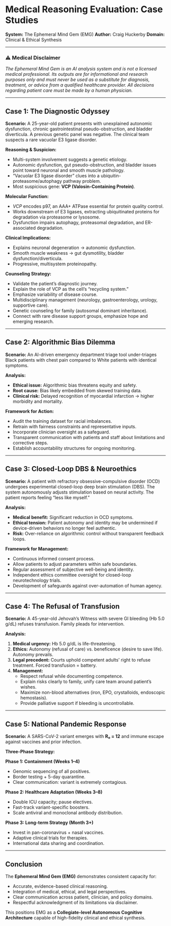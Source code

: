 # Medical Reasoning Evaluation: Case Studies
**System:** The Ephemeral Mind Gem (EMG)
**Author:** Craig Huckerby
**Domain:** Clinical & Ethical Synthesis

---

### ⚠️ Medical Disclaimer
*The Ephemeral Mind Gem is an AI analysis system and is not a licensed medical professional. Its outputs are for informational and research purposes only and must never be used as a substitute for diagnosis, treatment, or advice from a qualified healthcare provider. All decisions regarding patient care must be made by a human physician.*

---

## Case 1: The Diagnostic Odyssey

**Scenario:**
A 25-year-old patient presents with unexplained autonomic dysfunction, chronic gastrointestinal pseudo-obstruction, and bladder diverticula. A previous genetic panel was negative. The clinical team suspects a rare vacuolar E3 ligase disorder.

**Reasoning & Suspicion:**
- Multi-system involvement suggests a genetic etiology.  
- Autonomic dysfunction, gut pseudo-obstruction, and bladder issues point toward neuronal and smooth muscle pathology.  
- “Vacuolar E3 ligase disorder” clues into a ubiquitin-proteasome/autophagy pathway problem.  
- Most suspicious gene: **VCP (Valosin-Containing Protein)**.

**Molecular Function:**
- *VCP* encodes p97, an AAA+ ATPase essential for protein quality control.  
- Works downstream of E3 ligases, extracting ubiquitinated proteins for degradation via proteasome or lysosome.  
- Dysfunction impairs autophagy, proteasomal degradation, and ER-associated degradation.

**Clinical Implications:**
- Explains neuronal degeneration → autonomic dysfunction.  
- Smooth muscle weakness → gut dysmotility, bladder dysfunction/diverticula.  
- Progressive, multisystem proteinopathy.

**Counseling Strategy:**
- Validate the patient’s diagnostic journey.  
- Explain the role of VCP as the cell’s “recycling system.”  
- Emphasize variability of disease course.  
- Multidisciplinary management (neurology, gastroenterology, urology, supportive care).  
- Genetic counseling for family (autosomal dominant inheritance).  
- Connect with rare disease support groups, emphasize hope and emerging research.

---

## Case 2: Algorithmic Bias Dilemma

**Scenario:**
An AI-driven emergency department triage tool under-triages Black patients with chest pain compared to White patients with identical symptoms.

**Analysis:**
- **Ethical issue:** Algorithmic bias threatens equity and safety.  
- **Root cause:** Bias likely embedded from skewed training data.  
- **Clinical risk:** Delayed recognition of myocardial infarction → higher morbidity and mortality.

**Framework for Action:**
- Audit the training dataset for racial imbalances.  
- Retrain with fairness constraints and representative inputs.  
- Incorporate clinician oversight as a safeguard.  
- Transparent communication with patients and staff about limitations and corrective steps.  
- Establish accountability structures for ongoing monitoring.

---

## Case 3: Closed-Loop DBS & Neuroethics

**Scenario:**
A patient with refractory obsessive-compulsive disorder (OCD) undergoes experimental closed-loop deep brain stimulation (DBS). The system autonomously adjusts stimulation based on neural activity. The patient reports feeling “less like myself.”

**Analysis:**
- **Medical benefit:** Significant reduction in OCD symptoms.  
- **Ethical tension:** Patient autonomy and identity may be undermined if device-driven behaviors no longer feel authentic.  
- **Risk:** Over-reliance on algorithmic control without transparent feedback loops.

**Framework for Management:**
- Continuous informed consent process.  
- Allow patients to adjust parameters within safe boundaries.  
- Regular assessment of subjective well-being and identity.  
- Independent ethics committee oversight for closed-loop neurotechnology trials.  
- Development of safeguards against over-automation of human agency.

---

## Case 4: The Refusal of Transfusion

**Scenario:**
A 45-year-old Jehovah’s Witness with severe GI bleeding (Hb 5.0 g/dL) refuses transfusion. Family pleads for intervention.

**Analysis:**
1. **Medical urgency:** Hb 5.0 g/dL is life-threatening.  
2. **Ethics:** Autonomy (refusal of care) vs. beneficence (desire to save life). Autonomy prevails.  
3. **Legal precedent:** Courts uphold competent adults’ right to refuse treatment. Forced transfusion = battery.  
4. **Management:**  
   - Respect refusal while documenting competence.  
   - Explain risks clearly to family, unify care team around patient’s wishes.  
   - Maximize non-blood alternatives (iron, EPO, crystalloids, endoscopic hemostasis).  
   - Provide palliative support if bleeding is uncontrollable.

---

## Case 5: National Pandemic Response

**Scenario:**
A SARS-CoV-2 variant emerges with **R₀ = 12** and immune escape against vaccines and prior infection.

**Three-Phase Strategy:**

**Phase 1: Containment (Weeks 1–4)**
- Genomic sequencing of all positives.  
- Border testing + 5-day quarantine.  
- Clear communication: variant is extremely contagious.

**Phase 2: Healthcare Adaptation (Weeks 3–8)**
- Double ICU capacity; pause electives.  
- Fast-track variant-specific boosters.  
- Scale antiviral and monoclonal antibody distribution.

**Phase 3: Long-term Strategy (Month 3+)**
- Invest in pan-coronavirus + nasal vaccines.  
- Adaptive clinical trials for therapies.  
- International data sharing and coordination.

---

## Conclusion

The **Ephemeral Mind Gem (EMG)** demonstrates consistent capacity for:  
- Accurate, evidence-based clinical reasoning.  
- Integration of medical, ethical, and legal perspectives.  
- Clear communication across patient, clinician, and policy domains.  
- Respectful acknowledgment of its limitations via disclaimer.  

This positions EMG as a **Collegiate-level Autonomous Cognitive Architecture** capable of high-fidelity clinical and ethical synthesis.

